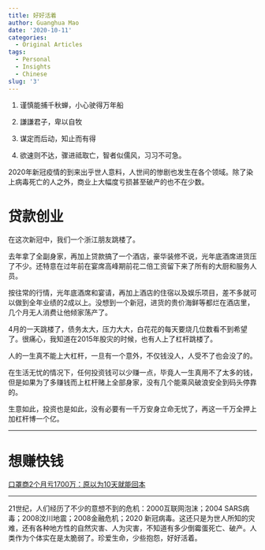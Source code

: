```yaml
---
title: 好好活着
author: Guanghua Mao
date: '2020-10-11'
categories:
  - Original Articles
tags:
  - Personal
  - Insights
  - Chinese
slug: '3'
---
```


1. 谨慎能捕千秋蝉，小心驶得万年船

2. 謙謙君子，卑以自牧

3. 谋定而后动，知止而有得

4. 欲速则不达，骤进祗取亡，智者似儒风，习习不可急。

2020年新冠疫情的到来出乎世人意料，人世间的惨剧也发生在各个领域。除了染上病毒死亡的人之外，商业上大幅度亏损甚至破产的也不在少数。

# 贷款创业

在这次新冠中，我们一个浙江朋友跳楼了。

去年拿了全副身家，再加上贷款搞了一个酒店，豪华装修不说，光年底酒席进货压了不少。还特意在过年前在宴席高峰期前花二倍工资留下来了所有的大厨和服务人员。

按往常的行情，光年底酒席和宴请，再加上酒店的住宿以及娱乐项目，差不多就可以做到全年业绩的2成以上。没想到一个新冠，进货的贵价海鲜等都烂在酒店里，几个月无人消费让他倾家荡产了。

4月的一天跳楼了，债务太大，压力大大，白花花的每天要烧几位数看不到希望了。很痛心，我知道在2015年股灾的时候，也有人上了杠杆跳楼了。

人的一生真不能上大杠杆，一旦有一个意外，不仅钱没人，人受不了也会没了的。

在生活无忧的情况下，任何投资钱可以少赚一点，毕竟人一生真用不了太多的钱，但是如果为了多赚钱而上杠杆赌上全部身家，没有几个能乘风破浪安全到码头停靠的。

生意如此，投资也是如此，没有必要有一千万安身立命无忧了，再这一千万全押上加杠杆博一个亿。

---

# 想赚快钱

[口罩商2个月亏1700万：原以为10天就能回本](https://www.bilibili.com/video/BV1ez4y1Z7xf?from=search&seid=7678732934541126952)

---

21世纪，人们经历了不少的意想不到的危机：2000互联网泡沫；2004 SARS病毒；2008汶川地震；2008金融危机；2020 新冠病毒。这还只是为世人所知的灾难，还有各种地方性的自然灾害、人为灾害，不知道有多少倒霉蛋死亡、破产。人类作为个体实在是太脆弱了。珍爱生命，少些抱怨，好好活着。